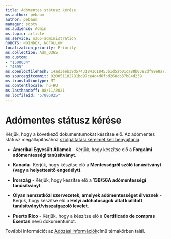 ```yaml
---
title: Adómentes státusz kérése
ms.author: pebaum
author: pebaum
manager: scotv
ms.audience: Admin
ms.topic: article
ms.service: o365-administration
ROBOTS: NOINDEX, NOFOLLOW
localization_priority: Priority
ms.collection: Adm_O365
ms.custom:
- "1500034"
- "4895"
ms.openlocfilehash: 14ad3eeb39d57431841618453b1d5ab01ca88b0392df99e8a7754c140c1ea478
ms.sourcegitcommit: 920051182781bd97ce4d4d6fbd268cb37b84d239
ms.translationtype: MT
ms.contentlocale: hu-HU
ms.lasthandoff: 08/11/2021
ms.locfileid: "57886025"
---
```

# <a name="apply-for-tax-exempt-status"></a>Adómentes státusz kérése

Kérjük, hogy a következő dokumentumokat készítse elő. Az adómentes státusz megállapításához [ szolgáltatási kérelmet kell benyújtania](https://go.microsoft.com/fwlink/p/?linkid=518322).

- **Amerikai Egyesült Államok** - Kérjük, hogy készítse elő a **Forgalmi adómentességi tanúsítványt**.

- **Kanada**- Kérjük, hogy készítse elő a **Mentességről szóló tanúsítványt (vagy a helyettesítő engedélyt)**.

- **Írország** - Kérjük, hogy készítse elő a **13B/56A adómentességi tanúsítványt**.

- **Olyan nemzetközi szervezetek, amelyek adómentességet élveznek** - Kérjük, hogy készítse elő a **Helyi adóhatóságok által kiállított tanúsítványt/visszaigazoló levelet**.

- **Puerto Rico** - Kérjük, hogy a készítse elő a **Certificado de compras Exentas** nevű dokumentumot.

További információt az [Adózási információk](https://docs.microsoft.com/microsoft-365/commerce/billing-and-payments/tax-information)című témakörben talál.
